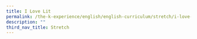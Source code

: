 ```yaml
---
title: I Love Lit
permalink: /the-k-experience/english/english-curriculum/stretch/i-love-lit/
description: ""
third_nav_title: Stretch
---
```

